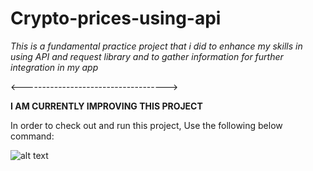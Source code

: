 # Crypto-prices-using-api

_This is a fundamental practice project that i did to enhance my skills in using API and request library and to gather information for further integration in my app_

<------------------------------------>

**I AM CURRENTLY IMPROVING THIS PROJECT**

In order to check out and run this project, Use the following below command:

![alt text](https://raw.githubusercontent.com/raxahai/Crypto-prices-using-api/tree/master/images/pic.png)
